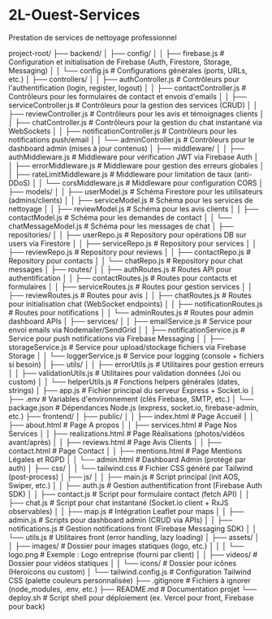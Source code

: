 # 2L-Ouest-Services
Prestation de services de nettoyage professionnel


project-root/
├── backend/
│   ├── config/
│   │   ├── firebase.js          # Configuration et initialisation de Firebase (Auth, Firestore, Storage, Messaging)
│   │   └── config.js            # Configurations générales (ports, URLs, etc.)
│   ├── controllers/
│   │   ├── authController.js    # Contrôleurs pour l'authentification (login, register, logout)
│   │   ├── contactController.js # Contrôleurs pour les formulaires de contact et envois d'emails
│   │   ├── serviceController.js # Contrôleurs pour la gestion des services (CRUD)
│   │   ├── reviewController.js  # Contrôleurs pour les avis et témoignages clients
│   │   ├── chatController.js    # Contrôleurs pour la gestion du chat instantané via WebSockets
│   │   ├── notificationController.js # Contrôleurs pour les notifications push/email
│   │   └── adminController.js   # Contrôleurs pour le dashboard admin (mises à jour contenus)
│   ├── middleware/
│   │   ├── authMiddleware.js    # Middleware pour vérification JWT via Firebase Auth
│   │   ├── errorMiddleware.js   # Middleware pour gestion des erreurs globales
│   │   ├── rateLimitMiddleware.js # Middleware pour limitation de taux (anti-DDoS)
│   │   └── corsMiddleware.js    # Middleware pour configuration CORS
│   ├── models/
│   │   ├── userModel.js         # Schéma Firestore pour les utilisateurs (admins/clients)
│   │   ├── serviceModel.js      # Schéma pour les services de nettoyage
│   │   ├── reviewModel.js       # Schéma pour les avis clients
│   │   ├── contactModel.js      # Schéma pour les demandes de contact
│   │   └── chatMessageModel.js  # Schéma pour les messages de chat
│   ├── repositories/
│   │   ├── userRepo.js          # Repository pour opérations DB sur users via Firestore
│   │   ├── serviceRepo.js       # Repository pour services
│   │   ├── reviewRepo.js        # Repository pour reviews
│   │   ├── contactRepo.js       # Repository pour contacts
│   │   └── chatRepo.js          # Repository pour chat messages
│   ├── routes/
│   │   ├── authRoutes.js        # Routes API pour authentification
│   │   ├── contactRoutes.js     # Routes pour contacts et formulaires
│   │   ├── serviceRoutes.js     # Routes pour gestion services
│   │   ├── reviewRoutes.js      # Routes pour avis
│   │   ├── chatRoutes.js        # Routes pour initialisation chat (WebSocket endpoints)
│   │   ├── notificationRoutes.js # Routes pour notifications
│   │   └── adminRoutes.js       # Routes pour admin dashboard APIs
│   ├── services/
│   │   ├── emailService.js      # Service pour envoi emails via Nodemailer/SendGrid
│   │   ├── notificationService.js # Service pour push notifications via Firebase Messaging
│   │   ├── storageService.js    # Service pour upload/stockage fichiers via Firebase Storage
│   │   └── loggerService.js     # Service pour logging (console + fichiers si besoin)
│   ├── utils/
│   │   ├── errorUtils.js        # Utilitaires pour gestion erreurs
│   │   ├── validationUtils.js   # Utilitaires pour validation données (Joi ou custom)
│   │   └── helperUtils.js       # Fonctions helpers générales (dates, strings)
│   ├── app.js                   # Fichier principal du serveur Express + Socket.io
│   ├── .env                     # Variables d'environnement (clés Firebase, SMTP, etc.)
│   └── package.json             # Dépendances Node.js (express, socket.io, firebase-admin, etc.)
├── frontend/
│   ├── public/
│   │   ├── index.html           # Page Accueil
│   │   ├── about.html           # Page A propos
│   │   ├── services.html        # Page Nos Services
│   │   ├── realizations.html    # Page Réalisations (photos/vidéos avant/après)
│   │   ├── reviews.html         # Page Avis Clients
│   │   ├── contact.html         # Page Contact
│   │   ├── mentions.html        # Page Mentions Légales et RGPD
│   │   └── admin.html           # Dashboard Admin (protégé par auth)
│   ├── css/
│   │   └── tailwind.css         # Fichier CSS généré par Tailwind (post-process)
│   ├── js/
│   │   ├── main.js              # Script principal (init AOS, Swiper, etc.)
│   │   ├── auth.js              # Gestion authentification front (Firebase Auth SDK)
│   │   ├── contact.js           # Script pour formulaire contact (fetch API)
│   │   ├── chat.js              # Script pour chat instantané (Socket.io client + RxJS observables)
│   │   ├── map.js               # Intégration Leaflet pour maps
│   │   ├── admin.js             # Scripts pour dashboard admin (CRUD via APIs)
│   │   ├── notifications.js     # Gestion notifications front (Firebase Messaging SDK)
│   │   └── utils.js             # Utilitaires front (error handling, lazy loading)
│   ├── assets/
│   │   ├── images/              # Dossier pour images statiques (logo, etc.)
│   │   │   └── logo.png         # Exemple : Logo entreprise (fourni par client)
│   │   ├── videos/              # Dossier pour vidéos statiques
│   │   └── icons/               # Dossier pour icônes (Heroicons ou custom)
│   └── tailwind.config.js       # Configuration Tailwind CSS (palette couleurs personnalisée)
├── .gitignore                   # Fichiers à ignorer (node_modules, .env, etc.)
├── README.md                    # Documentation projet
└── deploy.sh                    # Script shell pour déploiement (ex. Vercel pour front, Firebase pour back)